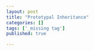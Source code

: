 ```yaml
---
layout: post
title: "Prototypal Inheritance"
categories: []
tags: ['_missing tag']
published: true

---
```


